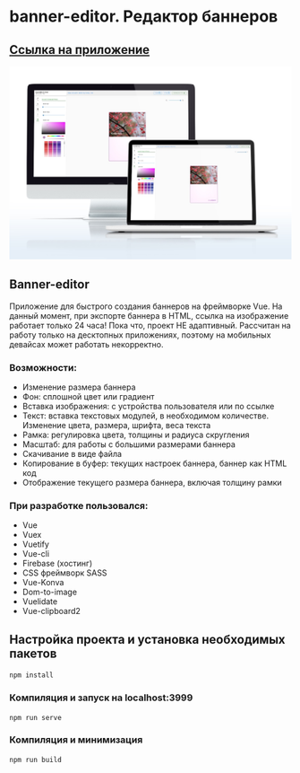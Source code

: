 # banner-editor. Редактор баннеров

## <a href="https://banner-editor-31e75.web.app/">Ссылка на приложение</a>

![alt text](screenshots/banner-editor-preview.jpg)

## Banner-editor

Приложение для быстрого создания баннеров на фреймворке Vue.
На данный момент, при экспорте баннера в HTML, ссылка на изображение работает только 24 часа!
Пока что, проект НЕ адаптивный. Рассчитан на работу только на десктопных приложениях, поэтому на мобильных девайсах может работать некорректно.

### Возможности:

- Изменение размера баннера
- Фон: сплошной цвет или градиент
- Вставка изображения: с устройства пользователя или по ссылке
- Текст: вставка текстовых модулей, в необходимом количестве. Изменение цвета, размера, шрифта, веса текста
- Рамка: регулировка цвета, толщины и радиуса скругления
- Масштаб: для работы с большими размерами баннера
- Скачивание в виде файла
- Копирование в буфер: текущих настроек баннера, баннер как HTML код
- Отображение текущего размера баннера, включая толщину рамки

### При разработке пользовался:

- Vue
- Vuex
- Vuetify
- Vue-cli
- Firebase (хостинг)
- CSS фреймворк SASS
- Vue-Konva
- Dom-to-image
- Vuelidate
- Vue-clipboard2

## Настройка проекта и установка необходимых пакетов

```
npm install
```

### Компиляция и запуск на localhost:3999

```
npm run serve
```

### Компиляция и минимизация

```
npm run build
```
